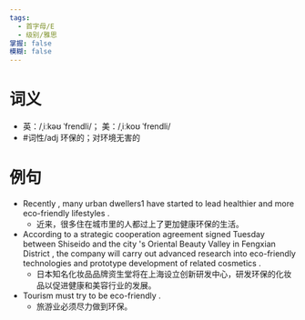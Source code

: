 ```yaml
---
tags:
  - 首字母/E
  - 级别/雅思
掌握: false
模糊: false
---
```

# 词义
- 英：/ˌiːkəʊ ˈfrendli/； 美：/ˌiːkoʊ ˈfrendli/
- #词性/adj  环保的；对环境无害的
# 例句
- Recently , many urban dwellers1 have started to lead healthier and more eco-friendly lifestyles .
	- 近来，很多住在城市里的人都过上了更加健康环保的生活。
- According to a strategic cooperation agreement signed Tuesday between Shiseido and the city 's Oriental Beauty Valley in Fengxian District , the company will carry out advanced research into eco-friendly technologies and prototype development of related cosmetics .
	- 日本知名化妆品品牌资生堂将在上海设立创新研发中心，研发环保的化妆品以促进健康和美容行业的发展。
- Tourism must try to be eco-friendly .
	- 旅游业必须尽力做到环保。
